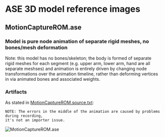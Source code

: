 # ASE 3D model reference images

## MotionCaptureROM.ase

### Model is pure node animation of separate rigid meshes, no bones/mesh deformation
Note: this model has no bones/skeleton; the body is formed of separate rigid meshes
for each segment (e.g. upper arm, lower arm, hand are all separate meshses) and animation
is entirely driven by changing node transformations over the animation timeline, rather
than deforming vertices in via animated bones and associated weights.

### Artifacts
As stated in [MotionCaptureROM.source.txt](../MotionCaptureROM.source.txt):
```
NOTE: The errors in the middle of the animation are caused by problems during recording,
it's not an importer issue.
```
![MotionCaptureROM.ase](screenshots/MotionCaptureROM_ase.gif)

